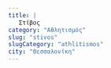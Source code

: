 ```yaml
---
title: |
   Στίβος
category: "Αθλητισμός"
slug: "stivos"
slugCategory: "athlitismos"
city: "Θεσσαλονίκη"
---
```


